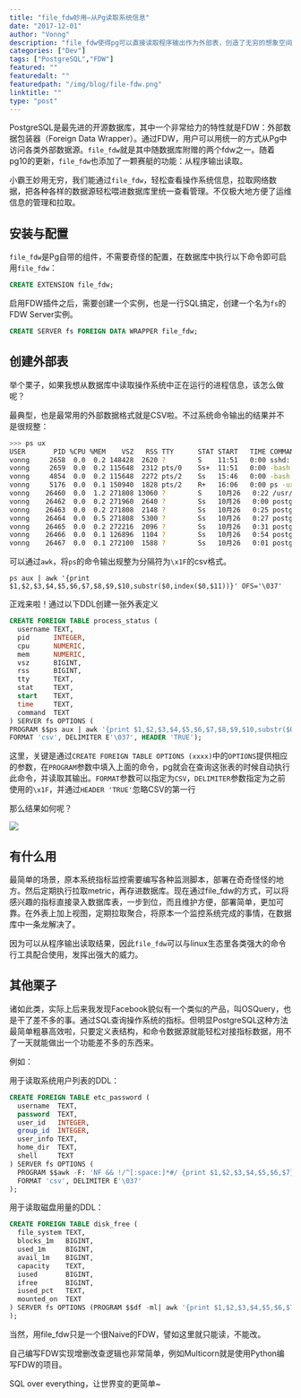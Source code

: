 ```yaml
---
title: "file_fdw妙用—从Pg读取系统信息"
date: "2017-12-01"
author: "Vonng"
description: "file_fdw使得pg可以直接读取程序输出作为外部表，创造了无穷的想象空间。"
categories: ["Dev"]
tags: ["PostgreSQL","FDW"]
featured: ""
featuredalt: ""
featuredpath: "/img/blog/file-fdw.png"
linktitle: ""
type: "post"
---
```


PostgreSQL是最先进的开源数据库，其中一个非常给力的特性就是FDW：外部数据包装器（Foreign Data Wrapper）。通过FDW，用户可以用统一的方式从Pg中访问各类外部数据源。`file_fdw`就是其中随数据库附赠的两个fdw之一。随着pg10的更新，`file_fdw`也添加了一颗赛艇的功能：从程序输出读取。

小霸王妙用无穷，我们能通过`file_fdw`，轻松查看操作系统信息，拉取网络数据，把各种各样的数据源轻松喂进数据库里统一查看管理。不仅极大地方便了运维信息的管理和拉取。

<!--more-->

## 安装与配置

`file_fdw`是Pg自带的组件，不需要奇怪的配置，在数据库中执行以下命令即可启用`file_fdw`：

```sql
CREATE EXTENSION file_fdw;
```

启用FDW插件之后，需要创建一个实例，也是一行SQL搞定，创建一个名为`fs`的FDW Server实例。

```sql
CREATE SERVER fs FOREIGN DATA WRAPPER file_fdw;
```



## 创建外部表

举个栗子，如果我想从数据库中读取操作系统中正在运行的进程信息，该怎么做呢？

最典型，也是最常用的外部数据格式就是CSV啦。不过系统命令输出的结果并不是很规整：

```bash
>>> ps ux
USER       PID %CPU %MEM    VSZ   RSS TTY      STAT START   TIME COMMAND
vonng     2658  0.0  0.2 148428  2620 ?        S    11:51   0:00 sshd: vonng@pts/0,pts/2
vonng     2659  0.0  0.2 115648  2312 pts/0    Ss+  11:51   0:00 -bash
vonng     4854  0.0  0.2 115648  2272 pts/2    Ss   15:46   0:00 -bash
vonng     5176  0.0  0.1 150940  1828 pts/2    R+   16:06   0:00 ps -ux
vonng    26460  0.0  1.2 271808 13060 ?        S    10月26   0:22 /usr/local/pgsql/bin/postgres
vonng    26462  0.0  0.2 271960  2640 ?        Ss   10月26   0:00 postgres: checkpointer process
vonng    26463  0.0  0.2 271808  2148 ?        Ss   10月26   0:25 postgres: writer process
vonng    26464  0.0  0.5 271808  5300 ?        Ss   10月26   0:27 postgres: wal writer process
vonng    26465  0.0  0.2 272216  2096 ?        Ss   10月26   0:31 postgres: autovacuum launcher process
vonng    26466  0.0  0.1 126896  1104 ?        Ss   10月26   0:54 postgres: stats collector process
vonng    26467  0.0  0.1 272100  1588 ?        Ss   10月26   0:01 postgres: bgworker: logical replication launcher

```

可以通过`awk`，将`ps`的命令输出规整为分隔符为`\x1F`的csv格式。

```
ps aux | awk '{print $1,$2,$3,$4,$5,$6,$7,$8,$9,$10,substr($0,index($0,$11))}' OFS='\037'
```

正戏来啦！通过以下DDL创建一张外表定义

```sql
CREATE FOREIGN TABLE process_status (
  username TEXT,
  pid      INTEGER,
  cpu      NUMERIC,
  mem      NUMERIC,
  vsz      BIGINT,
  rss      BIGINT,
  tty      TEXT,
  stat     TEXT,
  start    TEXT,
  time     TEXT,
  command  TEXT
) SERVER fs OPTIONS (
PROGRAM $$ps aux | awk '{print $1,$2,$3,$4,$5,$6,$7,$8,$9,$10,substr($0,index($0,$11))}' OFS='\037'$$,
FORMAT 'csv', DELIMITER E'\037', HEADER 'TRUE');
```

这里，关键是通过`CREATE FOREIGN TABLE OPTIONS (xxxx)`中的`OPTIONS`提供相应的参数，在`PROGRAM`参数中填入上面的命令，pg就会在查询这张表的时候自动执行此命令，并读取其输出。`FORMAT`参数可以指定为`CSV`，`DELIMITER`参数指定为之前使用的`\x1F`，并通过`HEADER 'TRUE'`忽略CSV的第一行



那么结果如何呢？

![](/img/blog/file-fdw.png)



## 有什么用

最简单的场景，原本系统指标监控需要编写各种监测脚本，部署在奇奇怪怪的地方。然后定期执行拉取metric，再存进数据库。现在通过file_fdw的方式，可以将感兴趣的指标直接录入数据库表，一步到位，而且维护方便，部署简单，更加可靠。在外表上加上视图，定期拉取聚合，将原本一个监控系统完成的事情，在数据库中一条龙解决了。

因为可以从程序输出读取结果，因此`file_fdw`可以与linux生态里各类强大的命令行工具配合使用，发挥出强大的威力。



## 其他栗子

诸如此类，实际上后来我发现Facebook貌似有一个类似的产品，叫OSQuery，也是干了差不多的事。通过SQL查询操作系统的指标。但明显PostgreSQL这种方法最简单粗暴高效啦，只要定义表结构，和命令数据源就能轻松对接指标数据，用不了一天就能做出一个功能差不多的东西来。

例如：

用于读取系统用户列表的DDL：

```sql
CREATE FOREIGN TABLE etc_password (
  username  TEXT,
  password  TEXT,
  user_id   INTEGER,
  group_id  INTEGER,
  user_info TEXT,
  home_dir  TEXT,
  shell     TEXT
) SERVER fs OPTIONS (
  PROGRAM $$awk -F: 'NF && !/^[:space:]*#/ {print $1,$2,$3,$4,$5,$6,$7}' OFS='\037' /etc/passwd$$, 
  FORMAT 'csv', DELIMITER E'\037'
);
```

用于读取磁盘用量的DDL：

```sql
CREATE FOREIGN TABLE disk_free (
  file_system TEXT,
  blocks_1m   BIGINT,
  used_1m     BIGINT,
  avail_1m    BIGINT,
  capacity    TEXT,
  iused       BIGINT,
  ifree       BIGINT,
  iused_pct   TEXT,
  mounted_on  TEXT
) SERVER fs OPTIONS (PROGRAM $$df -ml| awk '{print $1,$2,$3,$4,$5,$6,$7,$8,$9}' OFS='\037'$$, FORMAT 'csv', HEADER 'TRUE', DELIMITER E'\037'
);
```

当然，用file_fdw只是一个很Naive的FDW，譬如这里就只能读，不能改。

自己编写FDW实现增删改查逻辑也非常简单，例如Multicorn就是使用Python编写FDW的项目。

SQL over everything，让世界变的更简单~
